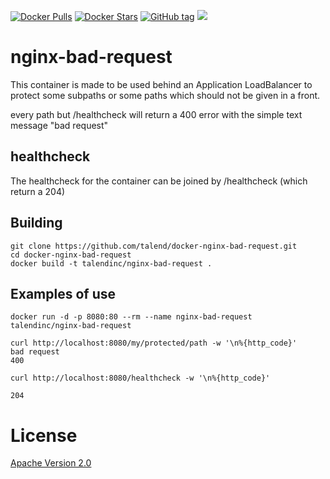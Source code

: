 [![Docker Pulls](https://img.shields.io/docker/pulls/talendinc/nginx-bad-request.svg)](https://hub.docker.com/r/talendinc/nginx-bad-request/)
[![Docker Stars](https://img.shields.io/docker/stars/talendinc/nginx-bad-request.svg)](https://hub.docker.com/r/talendinc/nginx-bad-request/)
[![GitHub tag](https://img.shields.io/github/tag/talendinc/nginx-bad-request.svg?maxAge=2592000)](https://img.shields.io/github/tag/talendinc/nginx-bad-request)
[![](https://badge.imagelayers.io/talendiinc/nginx-bad-request:latest.svg)](https://imagelayers.io/?images=talendinc/nginx-bad-request:latest)

# nginx-bad-request #

This container is made to be used behind an Application LoadBalancer to protect some subpaths or some paths which should not be given in a front.

every path but /healthcheck will return a 400 error with the simple text message "bad request"

## healthcheck ##

The healthcheck for the container can be joined by /healthcheck (which return a 204)

## Building ##

``` shell
git clone https://github.com/talend/docker-nginx-bad-request.git
cd docker-nginx-bad-request
docker build -t talendinc/nginx-bad-request .
```

## Examples of use ##

``` shell
docker run -d -p 8080:80 --rm --name nginx-bad-request talendinc/nginx-bad-request

curl http://localhost:8080/my/protected/path -w '\n%{http_code}'
bad request
400

curl http://localhost:8080/healthcheck -w '\n%{http_code}'

204
```

# License #
[Apache Version 2.0](https://github.com/talend/docker-nginx-bad-request/LICENSE)
